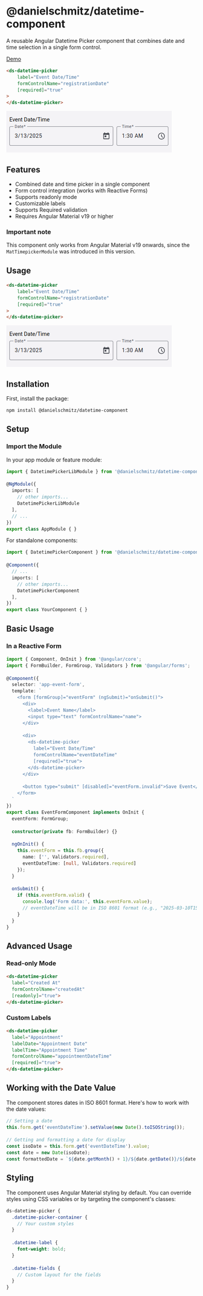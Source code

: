 # @danielschmitz/datetime-component

A reusable Angular Datetime Picker component that combines date and time selection in a single form control.

[Demo](https://danielschmitz.github.io/datetime-component/)

```html
<ds-datetime-picker
    label="Event Date/Time"
    formControlName="registrationDate"
    [required]="true"
>
</ds-datetime-picker>
```
![](image.png)


## Features

- Combined date and time picker in a single component
- Form control integration (works with Reactive Forms)
- Supports readonly mode
- Customizable labels
- Supports Required validation
- Requires Angular Material v19 or higher

### Important note

This component only works from Angular Material v19 onwards, since the `MatTimepickerModule` was introduced in this version.

## Usage

```html
<ds-datetime-picker
    label="Event Date/Time"
    formControlName="registrationDate"
    [required]="true"
>
</ds-datetime-picker>
```
![](image.png)

## Installation

First, install the package:

```bash
npm install @danielschmitz/datetime-component
```

## Setup

### Import the Module

In your app module or feature module:

```typescript
import { DatetimePickerLibModule } from '@danielschmitz/datetime-component';

@NgModule({
  imports: [
    // other imports...
    DatetimePickerLibModule
  ],
  // ...
})
export class AppModule { }
```

For standalone components:

```typescript
import { DatetimePickerComponent } from '@danielschmitz/datetime-component';

@Component({
  // ...
  imports: [
    // other imports...
    DatetimePickerComponent
  ],
})
export class YourComponent { }
```

## Basic Usage

### In a Reactive Form

```typescript
import { Component, OnInit } from '@angular/core';
import { FormBuilder, FormGroup, Validators } from '@angular/forms';

@Component({
  selector: 'app-event-form',
  template: `
    <form [formGroup]="eventForm" (ngSubmit)="onSubmit()">
      <div>
        <label>Event Name</label>
        <input type="text" formControlName="name">
      </div>
      
      <div>
        <ds-datetime-picker
          label="Event Date/Time"
          formControlName="eventDateTime"
          [required]="true">
        </ds-datetime-picker>
      </div>
      
      <button type="submit" [disabled]="eventForm.invalid">Save Event</button>
    </form>
  `
})
export class EventFormComponent implements OnInit {
  eventForm: FormGroup;
  
  constructor(private fb: FormBuilder) {}
  
  ngOnInit() {
    this.eventForm = this.fb.group({
      name: ['', Validators.required],
      eventDateTime: [null, Validators.required]
    });
  }
  
  onSubmit() {
    if (this.eventForm.valid) {
      console.log('Form data:', this.eventForm.value);
      // eventDateTime will be in ISO 8601 format (e.g., "2025-03-10T15:30:00.000Z")
    }
  }
}
```

## Advanced Usage

### Read-only Mode

```html
<ds-datetime-picker
  label="Created At"
  formControlName="createdAt"
  [readonly]="true">
</ds-datetime-picker>
```

### Custom Labels

```html
<ds-datetime-picker
  label="Appointment"
  labelDate="Appointment Date"
  labelTime="Appointment Time"
  formControlName="appointmentDateTime"
  [required]="true">
</ds-datetime-picker>
```

## Working with the Date Value

The component stores dates in ISO 8601 format. Here's how to work with the date values:

```typescript
// Setting a date
this.form.get('eventDateTime').setValue(new Date().toISOString());

// Getting and formatting a date for display
const isoDate = this.form.get('eventDateTime').value;
const date = new Date(isoDate);
const formattedDate = `${date.getMonth() + 1}/${date.getDate()}/${date.getFullYear()} ${date.getHours()}:${date.getMinutes()}`;
```

## Styling

The component uses Angular Material styling by default. You can override styles using CSS variables or by targeting the component's classes:

```scss
ds-datetime-picker {
  .datetime-picker-container {
    // Your custom styles
  }
  
  .datetime-label {
    font-weight: bold;
  }
  
  .datetime-fields {
    // Custom layout for the fields
  }
}
```